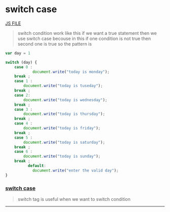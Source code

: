 # switch case 
[JS FILE](../JS/17-switch-case.js)
> switch condition work like this if we want a true statement then we use switch case becouse in this if one condition is not true then second one is true 
so the pattern is 
```javascript
var day = 1

switch (day) {
    case 0 :
            document.write("today is monday");
    break ;
    case 1 :
        document.write("today is tuseday");
    break ;
    case 2:
        document.write("today is wednesday");
    break ;
    case 3 :
        document.write("today is thursday");
    break ;
    case 4 :
        document.write("today is friday");
    break ;
    case 5 :
        document.write("today is saturday");
    break ;
    case 6 :
        document.write("today is sunday");
    break ;
          default:
            document.write("enter the valid day");                                               
}
```
### <u>switch case</u>
> switch tag is useful when we want to switch condition
---

